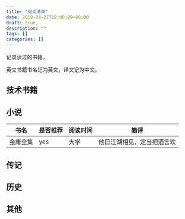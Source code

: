 ```yaml
---
title: "阅读清单"
date: 2019-04-27T12:08:29+08:00
draft: true,
description: ""
tags: []
categories: []
---
```


记录读过的书籍。

英文书籍书名记为英文，译文记为中文。

<!--more-->

## 技术书籍

## 小说

|书名|是否推荐 |阅读时间 |简评|
|-|-|-|-|
|金庸全集|yes|大学|他日江湖相见，定当把酒言欢|

## 传记

## 历史

## 其他

